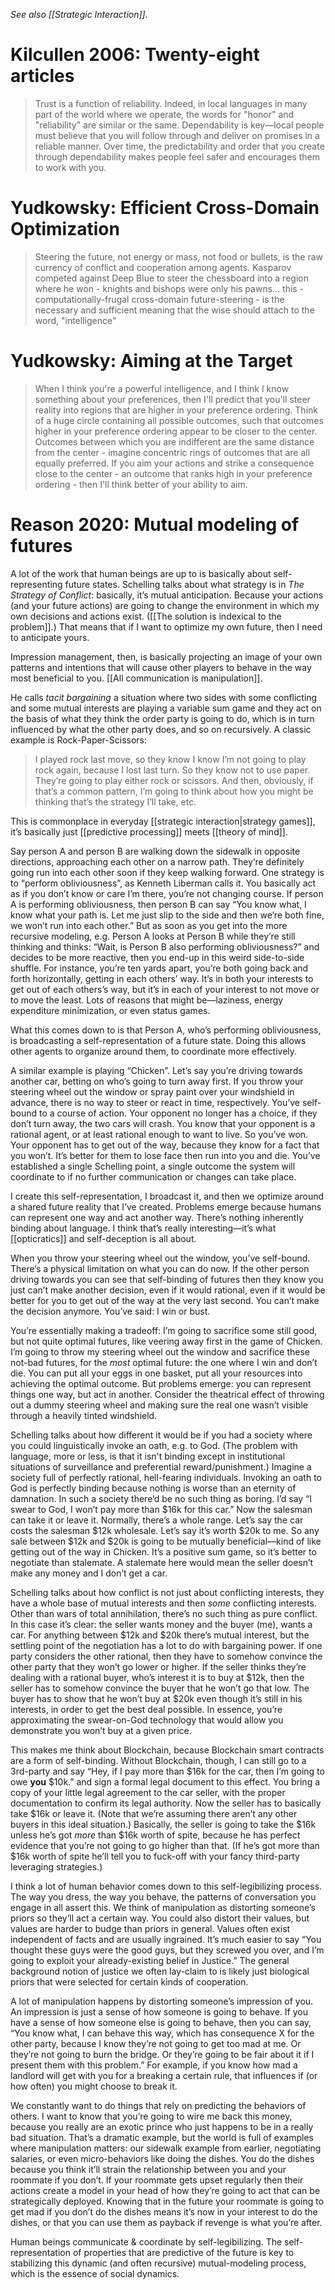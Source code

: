 _See also [[Strategic Interaction]]._

# Kilcullen 2006: Twenty-eight articles

> Trust is a function of reliability. Indeed, in local languages in many part of the world where we operate, the words for "honor" and "reliability" are similar or the same. Dependability is key—local people must believe that you will follow through and deliver on promises in a reliable manner. Over time, the predictability and order that you create through dependability makes people feel safer and encourages them to work with you.

# Yudkowsky: Efficient Cross-Domain Optimization

> Steering the future, not energy or mass, not food or bullets, is the raw currency of conflict and cooperation among agents.  Kasparov competed against Deep Blue to steer the chessboard into a region where he won - knights and bishops were only his pawns... this - computationally-frugal cross-domain future-steering - is the necessary and sufficient meaning that the wise should attach to the word, "intelligence"

# Yudkowsky: Aiming at the Target

> When I think you're a powerful intelligence, and I think I know something about your preferences, then I'll predict that you'll steer reality into regions that are higher in your preference ordering. Think of a huge circle containing all possible outcomes, such that outcomes higher in your preference ordering appear to be closer to the center.  Outcomes between which you are indifferent are the same distance from the center - imagine concentric rings of outcomes that are all equally preferred.  If you aim your actions and strike a consequence close to the center - an outcome that ranks high in your preference ordering - then I'll think better of your ability to aim.

# Reason 2020: Mutual modeling of futures

A lot of the work that human beings are up to is basically about self-representing future states. Schelling talks about what strategy is in _The Strategy of Conflict_: basically, it’s mutual anticipation. Because your actions (and your future actions) are going to change the environment in which my own decisions and actions exist. ([[The solution is indexical to the problem]].) That means that if I want to optimize my own future, then I need to anticipate yours.

Impression management, then, is basically projecting an image of your own patterns and intentions that will cause other players to behave in the way most beneficial to you. [[All communication is manipulation]]. 

He calls _tacit bargaining_ a situation where two sides with some conflicting and some mutual interests are playing a variable sum game and they act on the basis of what they think the order party is going to do, which is in turn influenced by what the other party does, and so on recursively. A classic example is Rock-Paper-Scissors:

> I played rock last move, so they know I know I’m not going to play rock again, because I lost last turn. So they know not to use paper. They’re going to play either rock or scissors. And then, obviously, if that’s a common pattern, I’m going to think about how you might be thinking that’s the strategy I’ll take, etc. 

This is commonplace in everyday [[strategic interaction|strategy games]], it’s basically just [[predictive processing]] meets [[theory of mind]].

Say person A and person B are walking down the sidewalk in opposite directions, approaching each other on a narrow path. They’re definitely going run into each other soon if they keep walking forward. One strategy is to “perform obliviousness”, as Kenneth Liberman calls it. You basically act as if you don’t know or care I’m there, you’re not changing course. If person A is performing obliviousness, then person B can say “You know what, I know what your path is. Let me just slip to the side and then we’re both fine, we won’t run into each other.” But as soon as you get into the more recursive modeling, e.g. Person A looks at Person B while they’re still thinking and thinks: “Wait, is Person B also performing obliviousness?” and decides to be more reactive, then you end-up in this weird side-to-side shuffle. For instance, you’re ten yards apart, you’re both going back and forth horizontally,  getting in each others’ way. It’s in both your interests to get out of each others’s way, but it’s in each of your interest to not move or to move the least. Lots of reasons that might be—laziness, energy expenditure minimization, or even status games.

What this comes down to is that Person A, who’s performing obliviousness, is broadcasting a self-representation of a future state. Doing this allows other agents to organize around them, to coordinate more effectively.

A similar example is playing “Chicken”. Let’s say you’re driving towards another car, betting on who’s going to turn away first. If you throw your steering wheel out the window or spray paint over your windshield in advance, there is no way to steer or react in time, respectively. You’ve self-bound to a course of action. Your opponent no longer has a choice, if they don’t turn away, the two cars will crash. You know that your opponent is a rational agent, or at least rational enough to want to live. So you’ve won. Your opponent has to get out of the way, because they know for a fact that you won’t. It’s better for them to lose face then run into you and die. You’ve established a single Schelling point, a single outcome the system will coordinate to if no further communication or changes can take place.

I create this self-representation, I broadcast it, and then we optimize around a shared future reality that I’ve created. Problems emerge because humans can represent one way and act another way. There’s nothing inherently binding about language. I think that’s really interesting—it’s what [[opticratics]] and self-deception is all about. 

When you throw your steering wheel out the window, you’ve self-bound. There’s a physical limitation on what you can do now. If the other person driving towards you can see that self-binding of futures then they know you just can’t make another decision, even if it would rational, even if it would be better for you to get out of the way at the very last second. You can’t make the decision anymore. You’ve said: I win or bust.

You’re essentially making a tradeoff: I’m going to sacrifice some still good, but not quite optimal futures, like veering away first in the game of Chicken. I’m going to throw my steering wheel out the window and sacrifice these not-bad futures, for the _most_ optimal future: the one where I win and don’t die. You can put all your eggs in one basket, put all your resources into achieving the optimal outcome. But problems emerge: you can represent things one way,  but act in another. Consider the theatrical effect of throwing out a dummy steering wheel and making sure the real one wasn’t visible through a heavily tinted windshield.

Schelling talks about how different it would be if you had a society where you could linguistically invoke an oath, e.g. to God. (The problem with language, more or less, is that it isn't binding except in institutional situations of surveillance and preferential reward/punishment.) Imagine a society full of perfectly rational, hell-fearing individuals. Invoking an oath to God is perfectly binding because nothing is worse than an eternity of damnation. In such a society there’d be no such thing as boring. I’d say “I swear to God, I won’t pay more than $16k for this car.” Now the salesman can take it or leave it. Normally, there’s a whole range. Let’s say the car costs the salesman $12k wholesale. Let’s say it’s worth $20k to me. So any sale between $12k and $20k is going to be mutually beneficial—kind of like getting out of the way in Chicken. It’s a positive sum game, so it’s better to negotiate than stalemate. A stalemate here would mean the seller doesn’t make any money and I don’t get a car. 

Schelling talks about how conflict is not just about conflicting interests, they have a whole base of mutual interests and then _some_ conflicting interests. Other than wars of total annihilation, there’s no such thing as pure conflict.  In this case it’s clear: the seller wants money and the buyer (me), wants a car. For anything between $12k and $20k there’s mutual interest, but the settling point of the negotiation has a lot to do with bargaining power. If one party considers the other rational, then they have to somehow convince the other party that they won’t go lower or higher. If the seller thinks they’re dealing with a rational buyer, who’s interest it is to buy at $12k, then the seller has to somehow convince the buyer that he won’t go that low. The buyer has to show that he won’t buy at $20k even though it’s still in his interests, in order to get the best deal possible. In essence, you’re approximating the swear-on-God technology that would allow you demonstrate you won’t buy at a given price.

This makes me think about  Blockchain, because Blockchain smart contracts are a form of self-binding.  Without Blockchain, though, I can still go to a 3rd-party and say “Hey, if I pay more than $16k for the car, then I’m going to owe **you** $10k.” and sign a formal legal document to this effect. You bring a copy of your little legal agreement to the car seller, with the proper documentation to confirm its legal authority. Now the seller has to basically take $16k or leave it.  (Note that we’re assuming there aren’t any other buyers in this ideal situation.) Basically, the seller is going to take the $16k unless he’s got _more_ than $16k worth of spite, because he has perfect evidence that you’re not going to go higher than that. (If he’s got more than $16k worth of spite he’ll tell you to fuck-off with your fancy third-party leveraging strategies.) 

I think a lot of human behavior comes down to this self-legibilizing process. The way you dress, the way you behave, the patterns of conversation you engage in all assert this. We think of manipulation as distorting someone’s priors so they’ll act a certain way. You could also distort their values, but values are harder to budge than priors in general. Values often exist independent of facts and are usually ingrained. It’s much easier to say “You thought these guys were the good guys, but they screwed you over, and I’m going to exploit your already-existing belief in Justice.” The general background notion of justice we often lay-claim to is likely just biological priors that were selected for certain kinds of cooperation.

A lot of manipulation happens by distorting someone’s impression of you. An impression is just a sense of how someone is going to behave. If you have a sense of how someone else is going to behave, then you can say, “You know what, I can behave this way, which has consequence X for the other party, because I know they’re not going to  get too mad at me. Or they’re not going to burn the bridge. Or they’re going to be fair about it if I present them with this problem.”  For example, if you know how mad a landlord will get with you for a breaking a certain rule, that influences if (or how often) you might choose to break it. 

We constantly want to do things that rely on predicting the behaviors of others. I want to know that you’re going to wire me back this money, because you really are an exotic prince who just happens to be in a really bad situation. That’s a dramatic example, but the world is full of examples where manipulation matters: our sidewalk example from earlier, negotiating salaries, or even micro-behaviors like doing the dishes. You do the dishes because you think it’ll strain the relationship between you and your roommate if you don’t. If your roommate gets upset regularly then their actions create a model in your head of how they’re going to act that can be strategically deployed. Knowing that in the future your roommate is going to get mad if you don’t do the dishes means it’s now in your interest to do the dishes, or that you can use them as payback if revenge is what you’re after.

Human beings communicate & coordinate by self-legibilizing. The self-representation of properties that are predictive of the future is key to stabilizing this dynamic (and often recursive) mutual-modeling process, which is the essence of social dynamics.


